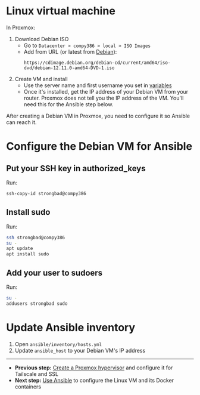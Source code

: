 # Linux virtual machine

In Proxmox:

1. Download Debian ISO
    - Go to `Datacenter > compy386 > local > ISO Images`
    - Add from URL (or latest from [Debian](https://www.debian.org/distrib/)):
        ```
        https://cdimage.debian.org/debian-cd/current/amd64/iso-dvd/debian-12.11.0-amd64-DVD-1.iso
        ```
1. Create VM and install
    - Use the server name and first username you set in [variables](docs/variables.md)
    - Once it's installed, get the IP address of your Debian VM from your router. Proxmox does not tell you the IP address of the VM. You'll need this for the Ansible step below.

After creating a Debian VM in Proxmox, you need to configure it so Ansible can reach it.

# Configure the Debian VM for Ansible

## Put your SSH key in authorized_keys

Run:

```bash
ssh-copy-id strongbad@compy386
```

## Install sudo

Run:

```bash
ssh strongbad@compy386
su -
apt update
apt install sudo
```

## Add your user to sudoers

Run:

```bash
su -
addusers strongbad sudo
```

# Update Ansible inventory

1. Open `ansible/inventory/hosts.yml`
1. Update `ansible_host` to your Debian VM's IP address

---

-   **Previous step:** [Create a Proxmox hypervisor](./proxmox.md) and configure it for Tailscale and SSL
-   **Next step:** [Use Ansible](./ansible.md) to configure the Linux VM and its Docker containers

